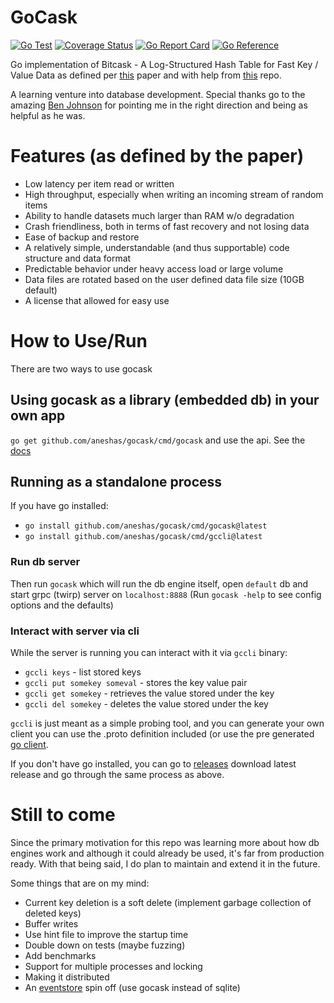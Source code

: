 # GoCask
[![Go Test](https://github.com/aneshas/gocask/actions/workflows/test.yml/badge.svg)](https://github.com/aneshas/gocask/actions/workflows/test.yml)
[![Coverage Status](https://coveralls.io/repos/github/aneshas/gocask/badge.svg?branch=trunk)](https://coveralls.io/github/aneshas/gocask?branch=trunk)
[![Go Report Card](https://goreportcard.com/badge/github.com/aneshas/gocask)](https://goreportcard.com/report/github.com/aneshas/gocask)
[![Go Reference](https://pkg.go.dev/badge/github.com/aneshas/gocask.svg)](https://pkg.go.dev/github.com/aneshas/gocask)

Go implementation of Bitcask - A Log-Structured Hash Table for Fast Key / Value Data as defined per [this](https://riak.com/assets/bitcask-intro.pdf) paper and with help from [this](https://github.com/avinassh/py-caskdb) repo.

A learning venture into database development.
Special thanks go to the amazing [Ben Johnson](https://medium.com/@benbjohnson) for pointing me in the right direction and being as helpful as he was.

# Features (as defined by the paper)
- Low latency per item read or written
- High throughput, especially when writing an incoming stream of random items
- Ability to handle datasets much larger than RAM w/o degradation
- Crash friendliness, both in terms of fast recovery and not losing data
- Ease of backup and restore
- A relatively simple, understandable (and thus supportable) code structure and data format
- Predictable behavior under heavy access load or large volume
- Data files are rotated based on the user defined data file size (10GB default)
- A license that allowed for easy use

# How to Use/Run
There are two ways to use gocask

## Using gocask as a library (embedded db) in your own app 
`go get github.com/aneshas/gocask/cmd/gocask` and use the api. See the [docs](https://pkg.go.dev/github.com/aneshas/gocask#readme-gocask) 

## Running as a standalone process
If you have go installed:
- `go install github.com/aneshas/gocask/cmd/gocask@latest`
- `go install github.com/aneshas/gocask/cmd/gccli@latest`

### Run db server
Then run `gocask` which will run the db engine itself, open `default` db and start grpc (twirp) server on `localhost:8888` (Run `gocask -help` to see config options and the defaults)

### Interact with server via cli
While the server is running you can interact with it via `gccli` binary:
- `gccli keys` - list stored keys
- `gccli put somekey someval` - stores the key value pair
- `gccli get somekey` - retrieves the value stored under the key
- `gccli del somekey` - deletes the value stored under the key

`gccli` is just meant as a simple probing tool, and you can generate your own client you can use the .proto definition included (or use the pre generated [go client](./rpc).
 
If you don't have go installed, you can go to [releases](https://github.com/aneshas/gocask/releases) download latest release and go through the same process as above.


# Still to come
Since the primary motivation for this repo was learning more about how db engines work and although it could already be used, it's far from production ready. With that being said, I do plan to maintain and extend it in the future.

Some things that are on my mind:
- Current key deletion is a soft delete (implement garbage collection of deleted keys)
- Buffer writes
- Use hint file to improve the startup time
- Double down on tests (maybe fuzzing)
- Add benchmarks
- Support for multiple processes and locking
- Making it distributed 
- An [eventstore](https://github.com/aneshas/eventstore) spin off (use gocask instead of sqlite)
